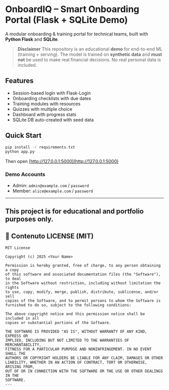 # OnboardIQ – Smart Onboarding Portal (Flask + SQLite Demo)
A modular onboarding & training portal for technical teams, built with **Python Flask** and **SQLite**.

> **Disclaimer**
> This repository is an educational **demo** for end-to-end ML (training + serving).
> The model is trained on **synthetic data** and **must not** be used to make real financial decisions.
> No real personal data is included.

## Features
- Session-based login with Flask-Login
- Onboarding checklists with due dates
- Training modules with resources
- Quizzes with multiple choice
- Dashboard with progress stats
- SQLite DB auto-created with seed data

## Quick Start
```bash
pip install -r requirements.txt
python app.py
```

Then open [http://127.0.0.1:5000](http://127.0.0.1:5000)

### Demo Accounts
- Admin: `admin@example.com` / `password`
- Member: `alice@example.com` / `password`

---
**This project is for educational and portfolio purposes only.**
---

## 📄 Contenuto LICENSE (MIT)

```text
MIT License

Copyright (c) 2025 <Your Name>

Permission is hereby granted, free of charge, to any person obtaining a copy
of this software and associated documentation files (the "Software"), to deal
in the Software without restriction, including without limitation the rights
to use, copy, modify, merge, publish, distribute, sublicense, and/or sell
copies of the Software, and to permit persons to whom the Software is
furnished to do so, subject to the following conditions:

The above copyright notice and this permission notice shall be included in all
copies or substantial portions of the Software.

THE SOFTWARE IS PROVIDED "AS IS", WITHOUT WARRANTY OF ANY KIND, EXPRESS OR
IMPLIED, INCLUDING BUT NOT LIMITED TO THE WARRANTIES OF MERCHANTABILITY,
FITNESS FOR A PARTICULAR PURPOSE AND NONINFRINGEMENT. IN NO EVENT SHALL THE
AUTHORS OR COPYRIGHT HOLDERS BE LIABLE FOR ANY CLAIM, DAMAGES OR OTHER
LIABILITY, WHETHER IN AN ACTION OF CONTRACT, TORT OR OTHERWISE, ARISING FROM,
OUT OF OR IN CONNECTION WITH THE SOFTWARE OR THE USE OR OTHER DEALINGS IN THE
SOFTWARE. 
---


